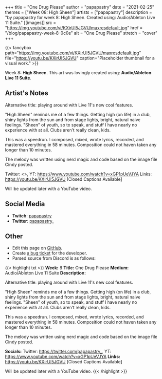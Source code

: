 +++
title =       "One Drug Please"
author =      "papapastry"
date =        "2021-02-25"
themes =      ["Week 08: High Sheen"]
artists =     ["papapastry"]
description = "by papapastry for week 8: High Sheen. Created using: Audio/Ableton Live 11 Suite."
[[images]]
      src = "https://img.youtube.com/vi/KXirUI5JGVU/maxresdefault.jpg"
      href = "/blog/papapastry-week-8-0c0e"
      alt = "One Drug Please"
      stretch = "cover"
+++


{{< fancybox path="https://img.youtube.com/vi/KXirUI5JGVU/maxresdefault.jpg" file="https://youtu.be/KXirUI5JGVU" caption="Placeholder thumbnail for a visual work." >}}


Week 8: **High Sheen**. This art was lovingly created using: **Audio/Ableton Live 11 Suite**.

## Artist's Notes

Alternative title: playing around with Live 11's new cool features.

"High Sheen" reminds me of a few things. Getting high (on life) in a club, shiny lights from the sun and from stage lights, bright, natural naive feelings. "Sheen" of youth, so to speak, and stuff I have nearly no experience with at all. Clubs aren't really clean, kids.

This was a speedrun. I composed, mixed, wrote lyrics, recorded, and mastered everything in 58 minutes. Composition could not haven taken any longer than 10 minutes.

The melody was written using nerd magic and code based on the image file Cindy posted.

Twitter: <>, YT: <https://www.youtube.com/watch?v=xGP1pUeVJYA>
Links: https://youtu.be/KXirUI5JGVU [Closed Captions Available]

Will be updated later with a YouTube video.

## Social Media

- **Twitch**: <a href='https://twitch.tv/papapastry' target='_blank'>papapastry</a>
- **Twitter**: <a href='https://twitter.com/papapastry_' target='_blank'>papapastry_</a>

## Other

- Edit this page on [GitHub](https://github.com/teaminkling/web-refresh/edit/main/content/blog/papapastry-week-8-0c0e.md).
- Create [a bug ticket](https://github.com/teaminkling/web-refresh/issues/new?assignees=&labels=bug&template=problem-report.md&title=) for the developer.
- Parsed source from Discord is as follows:

{{< highlight txt >}}
**Week:** 8
**Title:** One Drug Please
**Medium:** Audio/Ableton Live 11 Suite
**Description:**

Alternative title: playing around with Live 11's new cool features.

"High Sheen" reminds me of a few things. Getting high (on life) in a club, shiny lights from the sun and from stage lights, bright, natural naive feelings. "Sheen" of youth, so to speak, and stuff I have nearly no experience with at all. Clubs aren't really clean, kids.

This was a speedrun. I composed, mixed, wrote lyrics, recorded, and mastered everything in 58 minutes. Composition could not haven taken any longer than 10 minutes.

The melody was written using nerd magic and code based on the image file Cindy posted.

**Socials:** Twitter: <https://twitter.com/papapastry_>, YT: <https://www.youtube.com/watch?v=xGP1pUeVJYA>
**Links:** https://youtu.be/KXirUI5JGVU [Closed Captions Available]

Will be updated later with a YouTube video.
{{< /highlight >}}